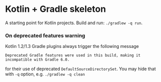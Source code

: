 # Kotlin + Gradle skeleton

A starting point for Kotlin projects. Build and run: `./gradlew -q run`.

### On deprecated features warning

Kotlin 1.2/1.3 Gradle plugins always trigger the following message
```
Deprecated Gradle features were used in this build, making it incompatible with Gradle 6.0.
```
for their use of deprecated `DefaultSourceDirectorySet`. You may hide that with `-q` option, e.g. `./gradlew -q clean`
